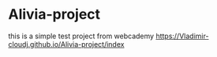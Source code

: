# Alivia-project
this is a simple test project from webcademy
https://Vladimir-cloudj.github.io/Alivia-project/index
